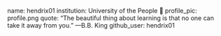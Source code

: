 
name: hendrix01
institution: University of the People 🚩 
profile_pic: profile.png 
quote: “The beautiful thing about learning is that no one can take it away from you.”
—B.B. King 
github_user: hendrix01
